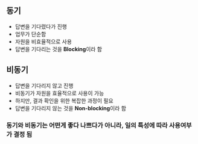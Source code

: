 ## 동기

- 답변을 기다렸다가 진행
- 업무가 단순함
- 자원을 비효율적으로 사용
- 답변을 기다리는 것을 **Blocking**이라 함

## 비동기

- 답변을 기다리지 않고 진행
- 비동기가 자원을 효율적으로 사용이 가능
- 하지만, 결과 확인을 위한 복잡한 과정이 필요
- 답변을 기다리지 않는 것을 **Non-blocking**이라 함

### 동기와 비동기는 어떤게 좋다 나쁘다가 아니라, 일의 특성에 따라 사용여부가 결정 됨
